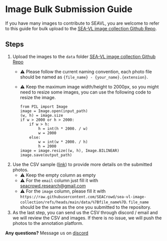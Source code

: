
# Image Bulk Submission Guide

If you have many images to contribute to SEAVL, you are welcome to refer to this guide for bulk upload to the [SEA-VL image collection Github Repo](https://github.com/SEACrowd/sea-vl-image-collection ).

## Steps

1. Upload the images to the `data` folder  [SEA-VL image collection Github Repo](https://github.com/SEACrowd/sea-vl-image-collection ) 
	 - ⚠️ Please follow the current naming convention, each photo file should be named as `{file_name} - {your_name}.{extension}`.

	 - ⚠️ Keep the maximum image width/height to 2000px, so you might need to resize some images, you can use the following code to resize the image.
		```
		from PIL import Image
		image = Image.open(input_path)
		(w, h) = image.size
		if w > 2000 or h > 2000:
		    if w > h:
		        h = int(h * 2000. / w) 
		        w = 2000 
		    else:
		        w = int(w * 2000. / h)
		        h = 2000
		image = image.resize((w, h), Image.BILINEAR) 
		image.save(output_path)
		```
2. Use the CSV sample ([link](https://www.dropbox.com/scl/fi/xiae0op7nj58ajt1l2yky/seavl_bulk_upload_format.csv?rlkey=izd3c28vy0b35grc1utykoxsk&dl=0)) to provide more details on the submitted photos. 
	- ⚠️ Keep the empty column as empty 
	- ⚠️ For the `email` column just fill it with seacrowd.research@gmail.com 
	- ⚠️ For the `image` column, please fill it with `https://raw.githubusercontent.com/SEACrowd/sea-vl-image-collection/refs/heads/main/data/%7Bfile_name%7D`. `file_name` should be the same as the one you submitted to the repository.
3.  As the last step, you can send us the CSV through discord / email and we will review the CSV and images. If there is no issue, we will push the photos to the annotation platform.

**Any questions?** Message us on [discord](https://discord.gg/URdhUGsBUQ)
